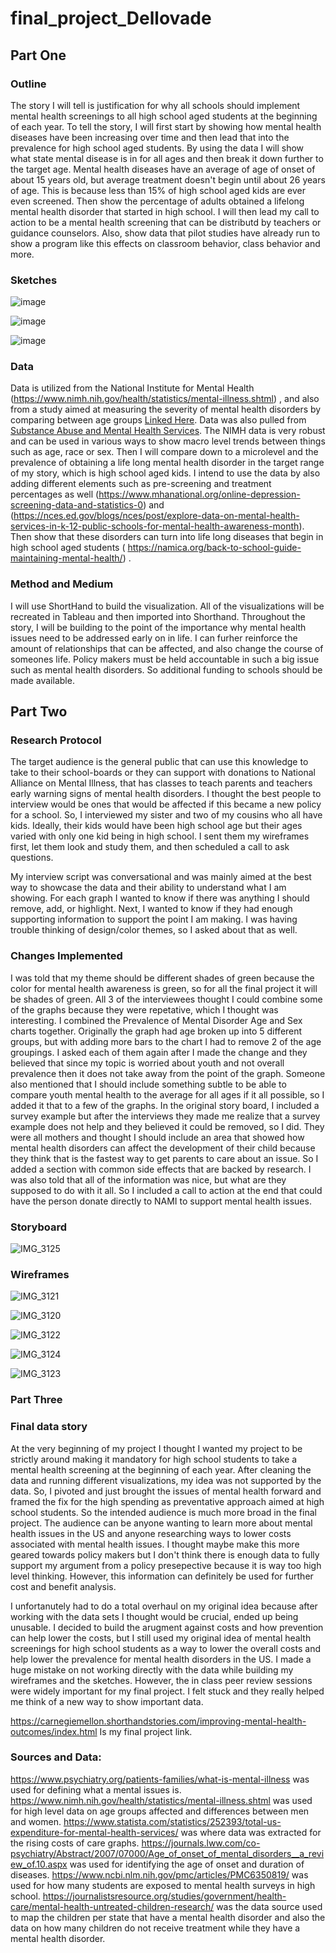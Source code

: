# final_project_Dellovade
## Part One
### Outline
The story I will tell is justification for why all schools should implement mental health screenings to all high school aged students at the beginning of each year.
To tell the story, I will first start by showing how mental health diseases have been increasing over time and then lead that into the prevalence for high school aged students. By using the data I will show what state mental disease is in for all ages and then break it down further to the target age. Mental health diseases have an average of age of onset of about 15 years old, but average treatment doesn't begin until about 26 years of age. This is because less than 15% of high school aged kids are ever even screened. Then show the percentage of adults obtained a lifelong mental health disorder that started in high school. I will then lead my call to action to be a mental health screening that can be distributd by teachers or guidance counselors. Also, show data that pilot studies have already run to show a program like this effects on classroom behavior, class behavior and more. 
### Sketches
![image](https://user-images.githubusercontent.com/59887733/74118149-43011000-4b88-11ea-9b84-41269ae8cc67.png)

![image](https://user-images.githubusercontent.com/59887733/74118189-63c96580-4b88-11ea-9aa0-d601218db2d5.png)

![image](https://user-images.githubusercontent.com/59887733/74118205-7479db80-4b88-11ea-8fb6-57e12feaa7cf.png)

### Data
Data is utilized from the National Institute for Mental Health (https://www.nimh.nih.gov/health/statistics/mental-illness.shtml) , and also from a study aimed at measuring the severity of mental health disorders by comparing between age groups [Linked Here](https://github.com/kddellov/final_project_Dellovade/blob/master/Project%20Data.csv). Data was also pulled from [Substance Abuse and Mental Health Services](https://github.com/kddellov/final_project_Dellovade/blob/master/Copy%20of%20NSDUHsaeExcelTab01-2016.csv). The NIMH data is very robust and can be used in various ways to show macro level trends between things such as age, race or sex. Then I will compare down to a microlevel and the prevalence of obtaining a life long mental health disorder in the target range of my story, which is high school aged kids. I intend to use the data by also adding different elements such as pre-screening and treatment percentages as well (https://www.mhanational.org/online-depression-screening-data-and-statistics-0) and (https://nces.ed.gov/blogs/nces/post/explore-data-on-mental-health-services-in-k-12-public-schools-for-mental-health-awareness-month). Then show that these disorders can turn into life long diseases that begin in high school aged students ( https://namica.org/back-to-school-guide-maintaining-mental-health/) . 

### Method and Medium
I will use ShortHand to build the visualization. All of the visualizations will be recreated in Tableau and then imported into Shorthand. Throughout the story, I will be building to the point of the importance why mental health issues need to be addressed early on in life. I can furher reinforce the amount of relationships that can be affected, and also change the course of someones life. Policy makers must be held accountable in such a big issue such as mental health disorders. So additional funding to schools should be made available. 

## Part Two
### Research Protocol
The target audience is the general public that can use this knowledge to take to their school-boards or they can support with donations to National Alliance on Mental Illness, that has classes to teach parents and teachers early warning signs of mental health disorders. I thought the best people to interview would be ones that would be affected if this became a new policy for a school. So, I interviewed my sister and two of my cousins who all have kids. Ideally, their kids would have been high school age but their ages varied with only one kid being in high school. I sent them my wireframes first, let them look and study them, and then scheduled a call to ask questions. 

My interview script was conversational and was mainly aimed at the best way to showcase the data and their ability to understand what I am showing. For each graph I wanted to know if there was anything I should remove, add, or highlight. Next, I wanted to know if they had enough supporting information to support the point I am making. I was having trouble thinking of design/color themes, so I asked about that as well.

### Changes Implemented
I was told that my theme should be different shades of green because the color for mental health awareness is green, so for all the final project it will be shades of green. All 3 of the interviewees thought I could combine some of the graphs because they were repetative, which I thought was interesting. I combined the Prevalence of Mental Disorder Age and Sex charts together. Originally the graph had age broken up into 5 different groups, but with adding more bars to the chart I had to remove 2 of the age groupings. I asked each of them again after I made the change and they believed that since my topic is worried about youth and not overall prevalence then it does not take away from the point of the graph. Someone also mentioned that I should include something subtle to be able to compare youth mental health to the average for all ages if it all possible, so I added it that to a few of the graphs. In the original story board, I included a survey example but after the interviews they made me realize that a survey example does not help and they believed it could be removed, so I did. They were all mothers and thought I should include an area that showed how mental health disorders can affect the development of their child because they think that is the fastest way to get parents to care about an issue. So I added a section with common side effects that are backed by research. I was also told that all of the information was nice, but what are they supposed to do with it all. So I included a call to action at the end that could have the person donate directly to NAMI to support mental health issues.
### Storyboard
![IMG_3125](https://user-images.githubusercontent.com/59887733/74622967-bff43280-5110-11ea-8f23-ad1c79cb1354.jpg)

### Wireframes
![IMG_3121](https://user-images.githubusercontent.com/59887733/74620629-cd58ef00-5107-11ea-8c95-d3f72a0ad9fb.jpg)

![IMG_3120](https://user-images.githubusercontent.com/59887733/74620625-caf69500-5107-11ea-8aee-d454ac568ca2.jpg)

![IMG_3122](https://user-images.githubusercontent.com/59887733/74620635-ce8a1c00-5107-11ea-8ec9-654c13507f62.jpg)

![IMG_3124](https://user-images.githubusercontent.com/59887733/74622880-74418900-5110-11ea-9789-15be4b27e626.jpg)

![IMG_3123](https://user-images.githubusercontent.com/59887733/74622482-f466ef00-510e-11ea-9348-e5a76d60995b.jpg)

### Part Three


### Final data story

 At the very beginning of my project I thought I wanted my project to be strictly around making it mandatory for high school students to take a mental health screening at the beginning of each year. After cleaning the data and running different visualizations, my idea was not supported by the data. So, I pivoted and just brought the issues of mental health forward and framed the fix for the high spending as preventative approach aimed at high school students. So the intended audience is much more broad in the final project. The audience can be anyone wanting to learn more about mental health issues in the US and anyone researching ways to lower costs associated with mental health issues. I thought maybe make this more geared towards policy makers but I don't think there is enough data to fully support my argument from a policy presepective because it is way too high level thinking. However, this information can definitely be used for further cost and benefit analysis. 

 I unfortanutely had to do a total overhaul on my original idea because after working with the data sets I thought would be crucial, ended up being unusable. I decided to build the arugment against costs and how prevention can help lower the costs, but I still used my original idea of mental health screenings for high school students as a way to lower the overall costs and help lower the prevalence for mental health disorders in the US. I made a huge mistake on not working directly with the data while building my wireframes and the sketches. However, the in class peer review sessions were widely important for my final project. I felt stuck and they really helped me think of a new way to show important data.
 
https://carnegiemellon.shorthandstories.com/improving-mental-health-outcomes/index.html Is my final project link. 

### Sources and Data: 
https://www.psychiatry.org/patients-families/what-is-mental-illness was used for defining what a mental issues is. 
https://www.nimh.nih.gov/health/statistics/mental-illness.shtml was used for high level data on age groups affected and differences between men and women.
https://www.statista.com/statistics/252393/total-us-expenditure-for-mental-health-services/ was where data was extracted for the rising costs of care graphs. 
https://journals.lww.com/co-psychiatry/Abstract/2007/07000/Age_of_onset_of_mental_disorders__a_review_of.10.aspx  was used for identifying the age of onset and duration of diseases.
https://www.ncbi.nlm.nih.gov/pmc/articles/PMC6350819/ was used for how many students are exposed to mental health surveys in high school.
https://journalistsresource.org/studies/government/health-care/mental-health-untreated-children-research/ was the data source used to map the children per state that have a mental health disorder and also the data on how many children do not receive treatment while they have a mental health disorder.
